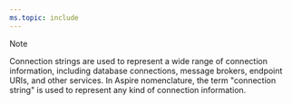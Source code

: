 ```yaml
---
ms.topic: include
---
```


> [!NOTE]
> Connection strings are used to represent a wide range of connection information, including database connections, message brokers, endpoint URIs, and other services. In Aspire nomenclature, the term "connection string" is used to represent any kind of connection information.
